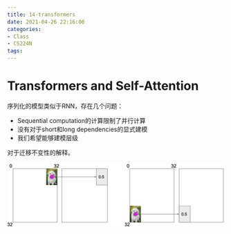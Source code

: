 ```yaml
---
title: 14-transformers
date: 2021-04-26 22:16:00
categories:
- Class
- CS224N
tags:
---
```


# Transformers and Self-Attention

序列化的模型类似于RNN，存在几个问题：

- Sequential computation的计算限制了并行计算
- 没有对于short和long dependencies的显式建模
- 我们希望能够建模层级

<!--more-->

对于迁移不变性的解释。

![](14-transformers/image-20210329210505679.png)

## 